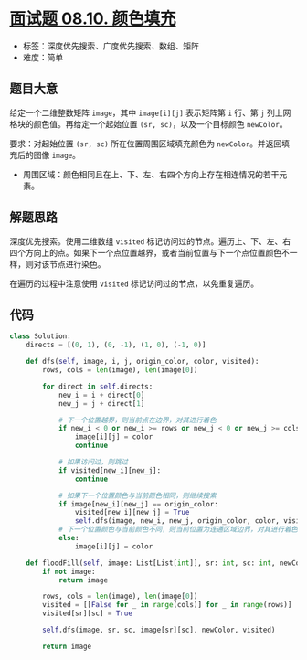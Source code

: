 # [面试题 08.10. 颜色填充](https://leetcode.cn/problems/color-fill-lcci/)

- 标签：深度优先搜索、广度优先搜索、数组、矩阵
- 难度：简单

## 题目大意

给定一个二维整数矩阵 `image`，其中 `image[i][j]` 表示矩阵第 `i` 行、第 `j` 列上网格块的颜色值。再给定一个起始位置 `(sr, sc)`，以及一个目标颜色 `newColor`。

要求：对起始位置 `(sr, sc)` 所在位置周围区域填充颜色为 `newColor`。并返回填充后的图像 `image`。

- 周围区域：颜色相同且在上、下、左、右四个方向上存在相连情况的若干元素。

## 解题思路

深度优先搜索。使用二维数组 `visited` 标记访问过的节点。遍历上、下、左、右四个方向上的点。如果下一个点位置越界，或者当前位置与下一个点位置颜色不一样，则对该节点进行染色。

在遍历的过程中注意使用 `visited` 标记访问过的节点，以免重复遍历。

## 代码

```python
class Solution:
    directs = [(0, 1), (0, -1), (1, 0), (-1, 0)]

    def dfs(self, image, i, j, origin_color, color, visited):
        rows, cols = len(image), len(image[0])

        for direct in self.directs:
            new_i = i + direct[0]
            new_j = j + direct[1]

            # 下一个位置越界，则当前点在边界，对其进行着色
            if new_i < 0 or new_i >= rows or new_j < 0 or new_j >= cols:
                image[i][j] = color
                continue

            # 如果访问过，则跳过
            if visited[new_i][new_j]:
                continue

            # 如果下一个位置颜色与当前颜色相同，则继续搜索
            if image[new_i][new_j] == origin_color:
                visited[new_i][new_j] = True
                self.dfs(image, new_i, new_j, origin_color, color, visited)
            # 下一个位置颜色与当前颜色不同，则当前位置为连通区域边界，对其进行着色
            else:
                image[i][j] = color

    def floodFill(self, image: List[List[int]], sr: int, sc: int, newColor: int) -> List[List[int]]:
        if not image:
            return image

        rows, cols = len(image), len(image[0])
        visited = [[False for _ in range(cols)] for _ in range(rows)]
        visited[sr][sc] = True

        self.dfs(image, sr, sc, image[sr][sc], newColor, visited)

        return image
```


